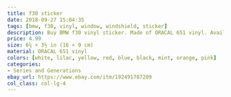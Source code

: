 ```yaml
---
title: f30 sticker
date: 2018-09-27 15:04:35
tags: [bmw, f30, vinyl, window, windshield, sticker]
description: Buy BMW f30 vinyl sticker. Made of ORACAL 651 vinyl. Available in different colors.
price: 4.99
size: 6¼ × 3½ in (16 × 9 cm)
material: ORACAL 651 vinyl
colors: [white, lilac, yellow, red, blue, black, mint, orange, pink]
categories:
- Series and Generations
ebay_url: https://www.ebay.com/itm/192491787209
col_class: col-lg-4
---
```

